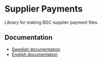 # Supplier Payments

Library for making BGC supplier payment files.

## Documentation

* [Swedish documentation](http://www.bgc.se/templates/Iframe____3125.aspx)
* [English documentation](http://www.bgc.se/Default____8823.aspx)
